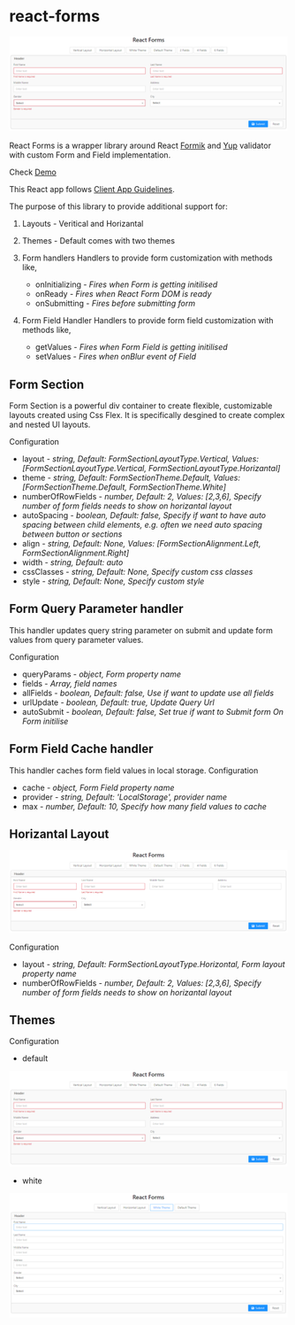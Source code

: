 # react-forms

![Image of Horizantal Layout](./images/default-theme-validation.png)

React Forms is a wrapper library around React [Formik](https://github.com/jaredpalmer/formik) and [Yup](https://github.com/jquense/yup) validator with custom Form and Field implementation.

Check [Demo](https://react-forms.azurewebsites.net/)

This React app follows [Client App Guidelines](https://github.com/nikhilsarvaiye/client-app-coding-guidelines).

The purpose of this library to provide additional support for:

1. Layouts - Veritical and Horizantal
2. Themes - Default comes with two themes
3. Form handlers
   Handlers to provide form customization with methods like,

    - onInitializing - <em>Fires when Form is getting initilised</em>
    - onReady - <em>Fires when React Form DOM is ready</em>
    - onSubmitting - <em>Fires before submitting form</em>

4. Form Field Handler
    Handlers to provide form field customization with methods like,
    - getValues - <em>Fires when Form Field is getting initilised</em>
    - setValues - <em>Fires when onBlur event of Field</em>

## Form Section

Form Section is a powerful div container to create flexible, customizable layouts created using Css Flex. It is specifically desgined to create complex and nested UI layouts.

Configuration

- layout - <em>string, Default: FormSectionLayoutType.Vertical, Values: [FormSectionLayoutType.Vertical, FormSectionLayoutType.Horizantal]</em>
- theme - <em>string, Default: FormSectionTheme.Default, Values: [FormSectionTheme.Default, FormSectionTheme.White]</em>
- numberOfRowFields - <em>number, Default: 2, Values: [2,3,6], Specify number of form fields needs to show on horizantal layout</em>
- autoSpacing - <em>boolean, Default: false, Specify if want to have auto spacing between child elements, e.g. often we need auto spacing between button or sections</em>
- align - <em>string, Default: None, Values: [FormSectionAlignment.Left, FormSectionAlignment.Right]</em>
- width - <em>string, Default: auto</em>
- cssClasses - <em>string, Default: None, Specify custom css classes</em>
- style - <em>string, Default: None, Specify custom style</em>


## Form Query Parameter handler

This handler updates query string parameter on submit and update form values from query parameter values.

Configuration

- queryParams - <em>object, Form property name</em>
- fields - <em>Array, field names</em>
- allFields - <em>boolean, Default: false, Use if want to update use all fields</em>
- urlUpdate - <em>boolean, Default: true, Update Query Url</em>
- autoSubmit - <em>boolean, Default: false, Set true if want to Submit form On Form initilise</em>

## Form Field Cache handler

This handler caches form field values in local storage.
Configuration
    
- cache - <em>object, Form Field property name</em>
- provider - <em>string, Default: 'LocalStorage', provider name</em>
- max - <em>number, Default: 10, Specify how many field values to cache</em>

## Horizantal Layout

![Image of Horizantal Layout](./images/white-theme-4fields.png)

Configuration

- layout - <em>string, Default: FormSectionLayoutType.Horizontal, Form layout property name</em>
- numberOfRowFields - <em>number, Default: 2, Values: [2,3,6], Specify number of form fields needs to show on horizantal layout</em>

## Themes

Configuration

- default

![Image of Horizantal Layout](./images/default-theme-validation.png)

- white

![Image of Horizantal Layout](./images/white-theme.png)
